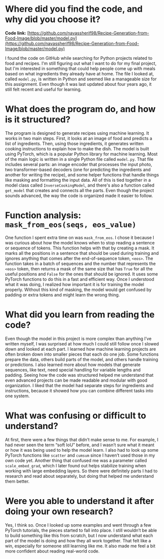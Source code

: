 # Where did you find the code, and why did you choose it?

**Code link:** [https://github.com/navassherif98/Recipe-Generation-from-Food-Image/blob/master/model.py](https://github.com/navassherif98/Recipe-Generation-from-Food-Image/blob/master/model.py)

I found the code on GitHub while searching for Python projects related to food and recipes. I'm still figuring out what I want to do for my final project, but I'm interested in something that could help people come up with meals based on what ingredients they already have at home. The file I looked at, called `model.py`, is written in Python and seemed like a manageable size for this assignment. Even though it was last updated about four years ago, it still felt recent and useful for learning.

# What does the program do, and how is it structured?

The program is designed to generate recipes using machine learning. It works in two main steps. First, it looks at an image of food and predicts a list of ingredients. Then, using those ingredients, it generates written cooking instructions to explain how to make the dish. The model is built using PyTorch, which is a popular Python library for machine learning. Most of the main logic is written in a single Python file called `model.py`. That file includes several parts: an image encoder that processes the input photo, two transformer-based decoders (one for predicting the ingredients and another for writing the recipe), and some helper functions that handle things like masking and formatting the input data. All of this is tied together in a model class called `InverseCookingModel`, and there's also a function called `get_model` that creates and connects all the parts. Even though the project sounds advanced, the way the code is organized made it easier to follow.

# Function analysis: `mask_from_eos(seqs, eos_value)`

One function I spent extra time on was `mask_from_eos`. I chose it because I was curious about how the model knows when to stop reading a sentence or sequence of tokens. This function helps with that by creating a mask. It marks all the positions in a sentence that should be used during training and ignores anything that comes after the end-of-sequence token, `<eos>`. The function takes in a batch of sequences and the number that represents the `<eos>` token, then returns a mask of the same size that has `True` for all the useful positions and `False` for the ones that should be ignored. It uses some PyTorch functions to do this in a fast and efficient way. Once I understood what it was doing, I realized how important it is for training the model properly. Without this kind of masking, the model would get confused by padding or extra tokens and might learn the wrong thing.

# What did you learn from reading the code?

Even though the model in this project is more complex than anything I’ve written myself, I was surprised at how much I could still follow once I slowed down and looked at each part. I learned how machine learning projects are often broken down into smaller pieces that each do one job. Some functions prepare the data, others build parts of the model, and others handle training or predictions. I also learned more about how models that generate sequences, like text, need special handling for variable lengths and padding. Seeing how the code was structured helped me understand that even advanced projects can be made readable and modular with good organization. I liked that the model had separate steps for ingredients and instructions, because it showed how you can combine different tasks into one system.

# What was confusing or difficult to understand?

At first, there were a few things that didn’t make sense to me. For example, I had never seen the term “soft IoU” before, and I wasn’t sure what it meant or how it was being used to help the model learn. I also had to look up some PyTorch functions like `scatter` and `cumsum` since I haven’t used those in my own code yet. Another thing that confused me was a parameter called `scale_embed_grad`, which I later found out helps stabilize training when working with large embedding layers. So there were definitely parts I had to research and read about separately, but doing that helped me understand them better.

# Were you able to understand it after doing your own research?

Yes, I think so. Once I looked up some examples and went through a few PyTorch tutorials, the pieces started to fall into place. I still wouldn’t be able to build something like this from scratch, but I now understand what each part of the model is doing and how they all work together. That felt like a win, especially for someone still learning like me. It also made me feel a bit more confident about reading real-world code.
